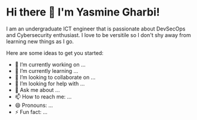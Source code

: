 
# Hi there 👋 I'm Yasmine Gharbi!

I am an undergraduate ICT engineer  that is passionate about DevSecOps and Cybersecurity enthusiast.
I love to be versitile so I don't shy away from learning new things as I go. 

Here are some ideas to get you started:

- 🔭 I’m currently working on ...
- 🌱 I’m currently learning ...
- 👯 I’m looking to collaborate on ...
- 🤔 I’m looking for help with ...
- 💬 Ask me about ...
- 📫 How to reach me: ...
- 😄 Pronouns: ...
- ⚡ Fun fact: ...


